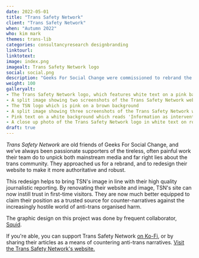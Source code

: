 ```yaml
---
date: 2022-05-01
title: "Trans Safety Network"
client: "Trans Safety Network"
when: "Autumn 2022"
who: kim mark
themes: trans-lib
categories: consultancyresearch designbranding
linktourl:
linktotext:
image: index.png
imagealt: Trans Safety Network logo
social: social.png
description: "Geeks For Social Change were commissioned to rebrand the Trans Safety Network and redesign their logo"
weight: 100
galleryalt:
- The Trans Safety Network logo, which features white text on a pink background
- A split image showing two screenshots of the Trans Safety Network website at tablet size on a pink background
- The TSN logo which is pink on a brown background
- A split image showing three screenshots of the Trans Safety Network website at mobile size on a pink background
- Pink text on a white background which reads 'Information as intervention.'. Below it is black text which reads 'transsafety.network'
- A close up photo of the Trans Safety Network logo in white text on round, pink, stickers
draft: true
---
```


*Trans Safety Network* are old friends of Geeks For Social Change, and we’ve always been passionate supporters of the tireless, often painful work their team do to unpick both mainstream media and far right lies about the trans community. They approached us for a rebrand, and to redesign their website to make it more authoritative and robust.

This redesign helps to bring TSN's image in line with their high quality journalistic reporting. By renovating their website and image, TSN's site can now instill trust in first-time visitors. They are now much better equipped to claim their position as a trusted source for counter-narratives against the increasingly hostile world of anti-trans organised harm.

The graphic design on this project was done by frequent collaborator, [Squid](https://studiosquid.co.uk/).

If you're able, you can support Trans Safety Network [on Ko-Fi](https://ko-fi.com/transsafetynetwork), or by sharing their articles as a means of countering anti-trans narratives. [Visit the Trans Safety Network's website.](https://transsafety.network/)